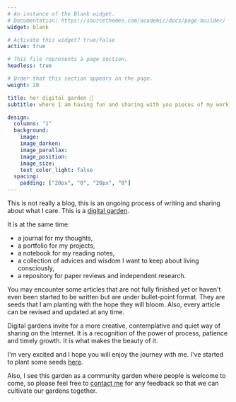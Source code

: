 ```yaml
---
# An instance of the Blank widget.
# Documentation: https://sourcethemes.com/academic/docs/page-builder/
widget: blank

# Activate this widget? true/false
active: true

# This file represents a page section.
headless: true

# Order that this section appears on the page.
weight: 20

title: her digital garden 🌱
subtitle: where I am having fun and sharing with you pieces of my work while practicing the art of imperfection and learning in public

design:
  columns: "1"
  background:
    image: 
    image_darken: 
    image_parallax: 
    image_position: 
    image_size: 
    text_color_light: false
  spacing:
    padding: ["20px", "0", "20px", "0"]
---
```


This is not really a blog, this is an ongoing process of writing and sharing about what I care. This is a [digital garden](#).

It is at the same time:
- a journal for my thoughts,
- a portfolio for my projects, 
- a notebook for my reading notes, 
- a collection of advices and wisdom I want to keep about living consciously, 
- a repository for paper reviews and independent research. 

You may encounter some articles that are not fully finished yet or haven't even been started to be written but are under bullet-point format. They are seeds that I am planting with the hope they will bloom. Also, every article can be revised and updated at any time. 

Digital gardens invite for a more creative, contemplative and quiet way of sharing on the Internet. It is a recognition of the power of process, patience and timely growth. It is what makes the beauty of it. 

I'm very excited and I hope you will enjoy the journey with me. I've started to plant some seeds [here](/explore).

Also, I see this garden as a community garden where people is welcome to come, so please feel free to [contact me](#contact) for any feedback so that we can cultivate our gardens together.
